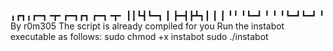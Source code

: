 ╻┏┓╻┏━┓╺┳╸┏━┓┏┓ ┏━┓╺┳╸
┃┃┗┫┗━┓ ┃ ┣━┫┣┻┓┃ ┃ ┃
╹╹ ╹┗━┛ ╹ ╹ ╹┗━┛┗━┛ ╹ 
By r0m305
The script is already compiled for you
Run the instabot executable as follows:
sudo chmod +x instabot
sudo ./instabot
